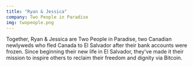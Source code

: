 ```yaml
---
title: "Ryan & Jessica"
company: Two People in Paradise
img: twopeople.png
---
```


Together, Ryan & Jessica are Two People in Paradise, two Canadian newlyweds who fled Canada to El Salvador after their bank accounts were frozen. Since beginning their new life in El Salvador, they've made it their mission to inspire others to reclaim their freedom and dignity via Bitcoin.